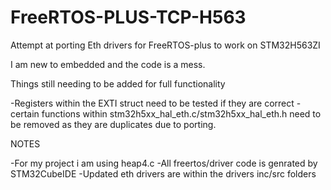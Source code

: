 # FreeRTOS-PLUS-TCP-H563
Attempt at porting Eth drivers for FreeRTOS-plus to work on STM32H563ZI

I am new to embedded and the code is a mess.

Things still needing to be added for full functionality
  
  -Registers within the EXTI struct need to be tested if they are correct
  -certain functions within stm32h5xx_hal_eth.c/stm32h5xx_hal_eth.h need to be removed as they are duplicates due to porting.


NOTES

-For my project i am using heap4.c
-All freertos/driver code is genrated by STM32CubeIDE
-Updated eth drivers are within the drivers inc/src folders 
